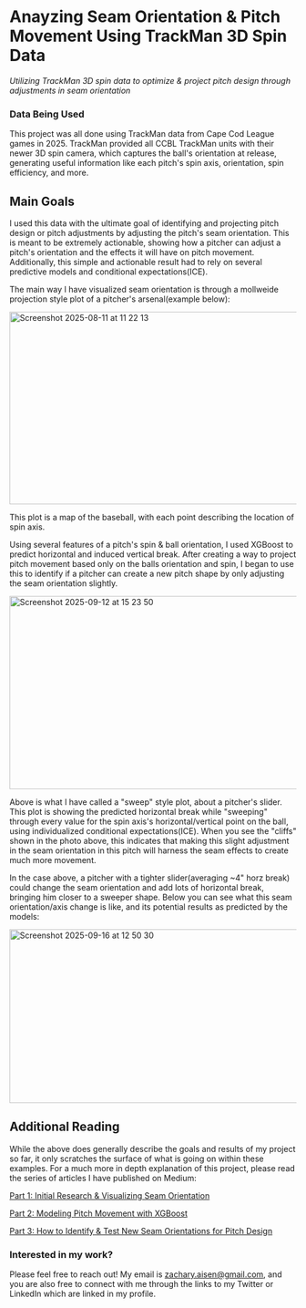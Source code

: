 # Anayzing Seam Orientation & Pitch Movement Using TrackMan 3D Spin Data

_Utilizing TrackMan 3D spin data to optimize & project pitch design through adjustments in seam orientation_

### Data Being Used

This project was all done using TrackMan data from Cape Cod League games in 2025. TrackMan provided all CCBL TrackMan units with their newer 3D spin camera, which captures the ball's orientation at release, generating useful information like each pitch's spin axis, orientation, spin efficiency, and more. 

## Main Goals

I used this data with the ultimate goal of identifying and projecting pitch design or pitch adjustments by adjusting the pitch's seam orientation. This is meant to be extremely actionable, showing how a pitcher can adjust a pitch's orientation and the effects it will have on pitch movement. Additionally, this simple and actionable result had to rely on several predictive models and conditional expectations(ICE). 

The main way I have visualized seam orientation is through a mollweide projection style plot of a pitcher's arsenal(example below):

<img width="726" height="338" alt="Screenshot 2025-08-11 at 11 22 13" src="https://github.com/user-attachments/assets/08350f8c-efb9-4081-8b6b-523cf0047629" />

This plot is a map of the baseball, with each point describing the location of spin axis.

Using several features of a pitch's spin & ball orientation, I used XGBoost to predict horizontal and induced vertical break. After creating a way to project pitch movement based only on the balls orientation and spin, I began to use this to identify if a pitcher can create a new pitch shape by only adjusting the seam orientation slightly. 

<img width="656" height="339" alt="Screenshot 2025-09-12 at 15 23 50" src="https://github.com/user-attachments/assets/38824506-b692-48f0-899f-89e24645e651" />

Above is what I have called a "sweep" style plot, about a pitcher's slider. This plot is showing the predicted horizontal break while "sweeping" through every value for the spin axis's horizontal/vertical point on the ball, using individualized conditional expectations(ICE). When you see the "cliffs" shown in the photo above, this indicates that making this slight adjustment in the seam orientation in this pitch will harness the seam effects to create much more movement.

In the case above, a pitcher with a tighter slider(averaging ~4" horz break) could change the seam orientation and add lots of horizontal break, bringing him closer to a sweeper shape. Below you can see what this seam orientation/axis change is like, and its potential results as predicted by the models:

<img width="804" height="305" alt="Screenshot 2025-09-16 at 12 50 30" src="https://github.com/user-attachments/assets/e6476481-6ef1-4285-be83-9210ca635e42" />

## Additional Reading

While the above does generally describe the goals and results of my project so far, it only scratches the surface of what is going on within these examples. For a much more in depth explanation of this project, please read the series of articles I have published on Medium:

[Part 1: Initial Research & Visualizing Seam Orientation](https://medium.com/@zachary.aisen/seam-orientation-analysis-part-1-initial-research-and-visuals-4176115982fb)

[Part 2: Modeling Pitch Movement with XGBoost](https://medium.com/@zachary.aisen/seam-orientation-analysis-part-2-modeling-pitch-movement-3e0f5173d377)

[Part 3: How to Identify & Test New Seam Orientations for Pitch Design](https://medium.com/@zachary.aisen/seam-orientation-analysis-part-3-how-to-identify-test-new-seam-orientations-6899609bdbde)

### Interested in my work?

Please feel free to reach out! My email is zachary.aisen@gmail.com, and you are also free to connect with me through the links to my Twitter or LinkedIn which are linked in my profile. 

